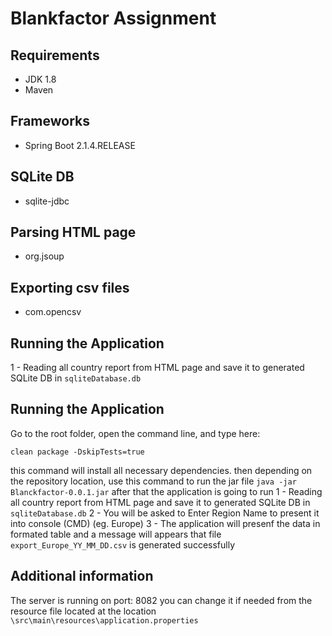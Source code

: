 # Blankfactor Assignment

## Requirements
- JDK 1.8
- Maven

##  Frameworks
- Spring Boot 2.1.4.RELEASE

## SQLite DB
- sqlite-jdbc

## Parsing HTML page
- org.jsoup

## Exporting csv files
- com.opencsv

## Running the Application
1 - Reading all country report from HTML page and save it to generated SQLite DB in ```sqliteDatabase.db```

## Running the Application
Go to the root folder, open the command line, and type here: 
```
clean package -DskipTests=true
```
this command will install all necessary dependencies.
then depending on the repository location, use this command to run the jar file
```java -jar Blanckfactor-0.0.1.jar```
after that the application is going to run
1 - Reading all country report from HTML page and save it to generated SQLite DB in ```sqliteDatabase.db```
2 - You will be asked to Enter Region Name to present it into console (CMD) (eg. Europe)
3 - The application will presenf the data in formated table  and a message will appears that file ```export_Europe_YY_MM_DD.csv``` is generated successfully

## Additional information
The server is running on port: 8082
you can change it if needed from the resource file located at the location
```\src\main\resources\application.properties```

